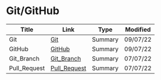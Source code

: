 # Git/GitHub

| Title        | Link                              | Type    | Modified |
| ------------ | --------------------------------- | ------- | -------- |
| Git          | [Git](./Git.md)                   | Summary | 09/07/22 |
| GitHub       | [GitHub](./GitHub.md)             | Summary | 09/07/22 |
| Git_Branch   | [Git_Branch](./Git_Branch.md)     | Summary | 07/07/22 |
| Pull_Request | [Pull_Request](./Pull_Request.md) | Summary | 07/07/22 |
